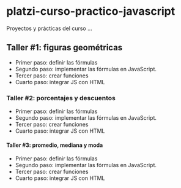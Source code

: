 # platzi-curso-practico-javascript
Proyectos y prácticas del curso
...

## Taller #1: figuras geométricas

- Primer paso: definir las fórmulas
- Segundo paso: implementar las fórmulas en JavaScript.
- Tercer paso: crear funciones
- Cuarto paso: integrar JS con HTML

### Taller #2: porcentajes y descuentos

- Primer paso: definir las fórmulas
- Segundo paso: implementar las fórmulas en JavaScript.
- Tercer paso: crear funciones
- Cuarto paso: integrar JS con HTML

 #### Taller #3: promedio, mediana y moda

- Primer paso: definir las fórmulas
- Segundo paso: implementar las fórmulas en JavaScript.
- Tercer paso: crear funciones
- Cuarto paso: integrar JS con HTML